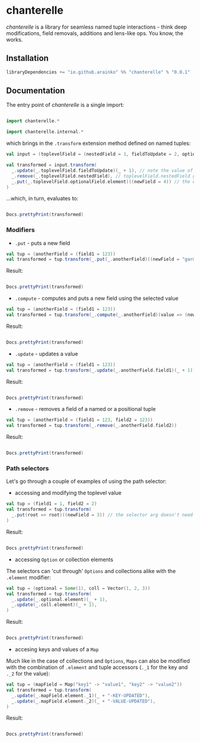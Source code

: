# chanterelle

*chanterelle* is a library for seamless named tuple interactions - think deep modifications, field removals, additions and lens-like ops. You know, the works.

## Installation
```scala
libraryDependencies += "io.github.arainko" %% "chanterelle" % "0.0.1"
```

## Documentation

The entry point of *chanterelle* is a single import: 

```scala mdoc

import chanterelle.*
```
```scala mdoc:invisible
import chanterelle.internal.*
```

which brings in the `.transform` extension method defined on named tuples:

```scala mdoc:silent
val input = (toplevelField = (nestedField = 1, fieldToUpdate = 2, optionalField = Some((anEvenMoreOptionalField = 3))))

val transformed = input.transform(
  _.update(_.toplevelField.fieldToUpdate)(_ + 1), // note the value of toplevelField.fieldToUpdate in the output
  _.remove(_.toplevelField.nestedField), // toplevelField.nestedField gets removed from the output value
  _.put(_.toplevelField.optionalField.element)((newField = 4)) // the element of an Option or a collection can be accessed with `.element`
)
```
...which, in turn, evaluates to:

```scala mdoc:passthrough

Docs.prettyPrint(transformed)

```

### Modifiers

* `.put` - puts a new field

```scala mdoc:silent:nest
val tup = (anotherField = (field1 = 123))
val transformed = tup.transform(_.put(_.anotherField)((newField = "garmonbozia")))
```
Result:
```scala mdoc:passthrough

Docs.prettyPrint(transformed)

```

* `.compute` - computes and puts a new field using the selected value
```scala mdoc:silent:nest
val tup = (anotherField = (field1 = 123))
val transformed = tup.transform(_.compute(_.anotherField)(value => (newField = value.field1 + 23)))
```
Result:
```scala mdoc:passthrough

Docs.prettyPrint(transformed)
```

* `.update` - updates a value
```scala mdoc:silent:nest
val tup = (anotherField = (field1 = 123))
val transformed = tup.transform(_.update(_.anotherField.field1)(_ + 1))
```
Result:
```scala mdoc:passthrough

Docs.prettyPrint(transformed)
```

* `.remove` - removes a field of a named or a positional tuple 
```scala mdoc:silent:nest
val tup = (anotherField = (field1 = 123, field2 = 123))
val transformed = tup.transform(_.remove(_.anotherField.field2))
```
Result:
```scala mdoc:passthrough

Docs.prettyPrint(transformed)
```

### Path selectors

Let's go through a couple of examples of using the path selector:

* accessing and modifying the toplevel value
```scala mdoc:silent:nest
val tup = (field1 = 1, field2 = 2)
val transformed = tup.transform(
  _.put(root => root)((newField = 3)) // the selector arg doesn't need to be named 'root', it just needs to be an identity lambda
)
```
Result:
```scala mdoc:passthrough

Docs.prettyPrint(transformed)
```

* accessing `Option` or collection elements

The selectors can 'cut through' `Options` and collections alike with the `.element` modifier:
```scala mdoc:silent:nest
val tup = (optional = Some(1), coll = Vector(1, 2, 3))
val transformed = tup.transform(
  _.update(_.optional.element)(_ + 1),
  _.update(_.coll.element)(_ + 1),
)
```
Result:
```scala mdoc:passthrough

Docs.prettyPrint(transformed)
```

* accesing keys and values of a `Map`

Much like in the case of collections and `Options`, `Maps` can also be modified with the combination of `.element` and tuple accessors (`._1` for the key and `._2` for the value):
```scala mdoc:silent:nest
val tup = (mapField = Map("key1" -> "value1", "key2" -> "value2"))
val transformed = tup.transform(
  _.update(_.mapField.element._1)(_ + "-KEY-UPDATED"),
  _.update(_.mapField.element._2)(_ + "-VALUE-UPDATED"),
)
```
Result:
```scala mdoc:passthrough

Docs.prettyPrint(transformed)
```
